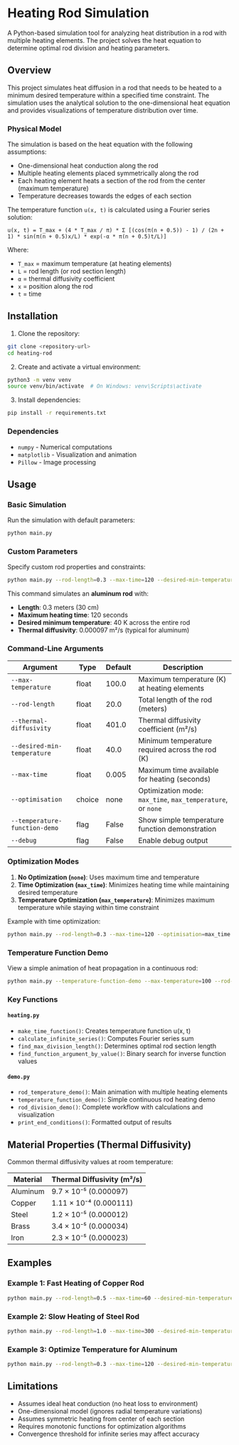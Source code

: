 # Heating Rod Simulation

A Python-based simulation tool for analyzing heat distribution in a rod with multiple heating elements. The project solves the heat equation to determine optimal rod division and heating parameters.

## Overview

This project simulates heat diffusion in a rod that needs to be heated to a minimum desired temperature within a specified time constraint. The simulation uses the analytical solution to the one-dimensional heat equation and provides visualizations of temperature distribution over time.

### Physical Model

The simulation is based on the heat equation with the following assumptions:
- One-dimensional heat conduction along the rod
- Multiple heating elements placed symmetrically along the rod
- Each heating element heats a section of the rod from the center (maximum temperature)
- Temperature decreases towards the edges of each section

The temperature function `u(x, t)` is calculated using a Fourier series solution:

```
u(x, t) = T_max + (4 * T_max / π) * Σ [(cos(π(n + 0.5)) - 1) / (2n + 1) * sin(π(n + 0.5)x/L) * exp(-α * π(n + 0.5)t/L)]
```

Where:
- `T_max` = maximum temperature (at heating elements)
- `L` = rod length (or rod section length)
- `α` = thermal diffusivity coefficient
- `x` = position along the rod
- `t` = time

## Installation

1. Clone the repository:
```bash
git clone <repository-url>
cd heating-rod
```

2. Create and activate a virtual environment:
```bash
python3 -m venv venv
source venv/bin/activate  # On Windows: venv\Scripts\activate
```

3. Install dependencies:
```bash
pip install -r requirements.txt
```

### Dependencies
- `numpy` - Numerical computations
- `matplotlib` - Visualization and animation
- `Pillow` - Image processing

## Usage

### Basic Simulation

Run the simulation with default parameters:
```bash
python main.py
```

### Custom Parameters

Specify custom rod properties and constraints:
```bash
python main.py --rod-length=0.3 --max-time=120 --desired-min-temperature=40 --thermal-diffusivity=0.000097
```

This command simulates an **aluminum rod** with:
- **Length**: 0.3 meters (30 cm)
- **Maximum heating time**: 120 seconds
- **Desired minimum temperature**: 40 K across the entire rod
- **Thermal diffusivity**: 0.000097 m²/s (typical for aluminum)

### Command-Line Arguments

| Argument | Type | Default | Description |
|----------|------|---------|-------------|
| `--max-temperature` | float | 100.0 | Maximum temperature (K) at heating elements |
| `--rod-length` | float | 20.0 | Total length of the rod (meters) |
| `--thermal-diffusivity` | float | 401.0 | Thermal diffusivity coefficient (m²/s) |
| `--desired-min-temperature` | float | 40.0 | Minimum temperature required across the rod (K) |
| `--max-time` | float | 0.005 | Maximum time available for heating (seconds) |
| `--optimisation` | choice | none | Optimization mode: `max_time`, `max_temperature`, or `none` |
| `--temperature-function-demo` | flag | False | Show simple temperature function demonstration |
| `--debug` | flag | False | Enable debug output |

### Optimization Modes

1. **No Optimization (`none`)**: Uses maximum time and temperature
2. **Time Optimization (`max_time`)**: Minimizes heating time while maintaining desired temperature
3. **Temperature Optimization (`max_temperature`)**: Minimizes maximum temperature while staying within time constraint

Example with time optimization:
```bash
python main.py --rod-length=0.3 --max-time=120 --optimisation=max_time
```

### Temperature Function Demo

View a simple animation of heat propagation in a continuous rod:
```bash
python main.py --temperature-function-demo --max-temperature=100 --rod-length=0.3 --thermal-diffusivity=0.000097
```

### Key Functions

#### `heating.py`
- `make_time_function()`: Creates temperature function u(x, t)
- `calculate_infinite_series()`: Computes Fourier series sum
- `find_max_division_length()`: Determines optimal rod section length
- `find_function_argument_by_value()`: Binary search for inverse function values

#### `demo.py`
- `rod_temperature_demo()`: Main animation with multiple heating elements
- `temperature_function_demo()`: Simple continuous rod heating demo
- `rod_division_demo()`: Complete workflow with calculations and visualization
- `print_end_conditions()`: Formatted output of results

## Material Properties (Thermal Diffusivity)

Common thermal diffusivity values at room temperature:

| Material | Thermal Diffusivity (m²/s) |
|----------|----------------------------|
| Aluminum | 9.7 × 10⁻⁵ (0.000097) |
| Copper | 1.11 × 10⁻⁴ (0.000111) |
| Steel | 1.2 × 10⁻⁵ (0.000012) |
| Brass | 3.4 × 10⁻⁵ (0.000034) |
| Iron | 2.3 × 10⁻⁵ (0.000023) |

## Examples

### Example 1: Fast Heating of Copper Rod
```bash
python main.py --rod-length=0.5 --max-time=60 --desired-min-temperature=50 --thermal-diffusivity=0.000111 --max-temperature=150
```

### Example 2: Slow Heating of Steel Rod
```bash
python main.py --rod-length=1.0 --max-time=300 --desired-min-temperature=60 --thermal-diffusivity=0.000012 --max-temperature=200
```

### Example 3: Optimize Temperature for Aluminum
```bash
python main.py --rod-length=0.3 --max-time=120 --desired-min-temperature=40 --thermal-diffusivity=0.000097 --optimisation=max_temperature
```

## Limitations

- Assumes ideal heat conduction (no heat loss to environment)
- One-dimensional model (ignores radial temperature variations)
- Assumes symmetric heating from center of each section
- Requires monotonic functions for optimization algorithms
- Convergence threshold for infinite series may affect accuracy
